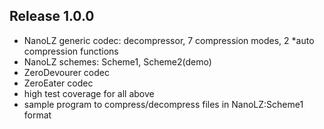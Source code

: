 ## Release 1.0.0
- NanoLZ generic codec: decompressor, 7 compression modes, 2 *auto compression functions
- NanoLZ schemes: Scheme1, Scheme2(demo)
- ZeroDevourer codec
- ZeroEater codec
- high test coverage for all above
- sample program to compress/decompress files in NanoLZ:Scheme1 format
